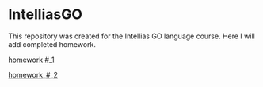 # IntelliasGO

This repository was created for the Intellias GO language course. Here I will add completed homework.

[homework #_1](https://github.com/vnSasa/IntelliasGO/tree/homework_%23_1)

[homework_#_2](https://github.com/vnSasa/IntelliasGO/tree/homework_%23_2)
